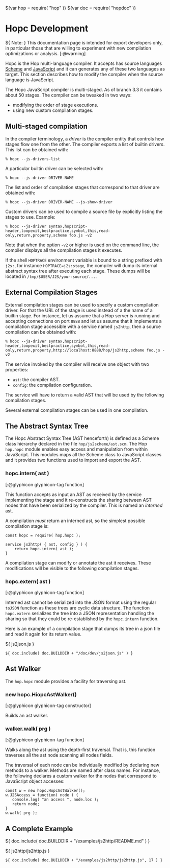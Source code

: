${var hop = require( "hop" )}
${var doc = require( "hopdoc" )}


Hopc Development
================

${ <span class="label label-warning">Note:</span> } 
This documentation page is intended for export developers only, in particular
those that are willing to experiment with new compilation optimizations or
analysis.
[:@warning]


Hopc is the Hop multi-language compiler. It accepts has source languages
[Scheme](http://www-sop.inria.fr/indes/fp/Bigloo/) and 
[JavaScript](https://www.ecma-international.org/ecma-262/) and it can generates
any of these two languages as target. This section describes how to modify the
compiler when the source language is JavaScript. 

The Hopc JavaScript compiler is multi-staged. As of branch 3.3 it
contains about 50 stages. The compiler can be tweaked in two ways:

  * modifying the order of stage executions.
  * using new custom compilation stages.


Multi-staged compilation
------------------------

In the compiler terminology, a _driver_ is the compiler entity that controls
how stages flow one from the other. The compiler exports a list of
builtin drivers. This list can be obtained with:

```shell
% hopc --js-drivers-list
```

A particular builtin driver can be selected with:

```shell
% hopc --js-driver DRIVER-NAME
```

The list and order of compilation stages that correspond to that driver
are obtained with:

```shell
% hopc --js-driver DRIVER-NAME --js-show-driver
```

Custom drivers can be used to compile a source file by explicitly listing
the stages to use. Example:

```shell
% hopc --js-driver syntax,hopscript-header,loopexit,bestpractice,symbol,this,read-only,return,property,scheme foo.js -v2
```

Note that when the option `-v2` or higher is used on the command line, the
compiler displays all the compilation stages it executes.

If the shell `HOPTRACE` environment variable is bound to a string
prefixed with `j2s:`, for instance `HOPTRACE=j2s:stage`, the compiler will
dump its internal abstract syntax tree after executing each stage. These
dumps will be located in `/tmp/$USER/J2S/your-source/...`.


External Compilation Stages
---------------------------

External compilation stages can be used to specify a custom compilation
driver. For that the URL of the stage is used instead of a the name of
a builtin stage. For instance, let us assume that a Hop server is running
and accepting connections on port `8888` and let us assume that it implements
a compilation stage accessible with a service named `js2http`, then
a source compilation can be obtained with:

```shell
% hopc --js-driver syntax,hopscript-header,loopexit,bestpractice,symbol,this,read-only,return,property,http://localhost:8888/hop/js2http,scheme foo.js -v2
```

The service invoked by the compiler will receive one object with two 
properties:

  * `ast`: the compiler AST.
  * `config`: the compilation configuration.
  
The service will have to return a valid AST that will be used by the following
compilation stages.

Several external compilation stages can be used in one compilation.

  
The Abstract Syntax Tree
------------------------

The Hopc Abstract Syntax Tree (AST henceforth) is defined as a Scheme
class hierarchy declared in the file `hop/js2scheme/ast.scm`. The Hop
`hop.hopc` module enables easy access and manipulation from within
JavaScript. This modules maps all the Scheme class to JavaScript
classes and it provides two functions used to import and export the
AST.

### hopc.intern( ast ) ###
[:@glyphicon glyphicon-tag function]

This function accepts as input an AST as received by the service
implementing the stage and it re-constructs the sharing between AST
nodes that have been serialized by the compiler. This is named an
_interned_ ast.

A compilation *must* return an interned ast, so the simplest possible
compilation stage is:

```hopscript
const hopc = require( hop.hopc );

service js2http( { ast, config } ) {
    return hopc.intern( ast );
}	
```

A compilation stage can modify or annotate the ast it receives. These 
modifications will be visible to the following compilation stages.


### hopc.extern( ast ) ###
[:@glyphicon glyphicon-tag function]

Interned ast cannot be serialized into the JSON format using the
regular `toJSON` function as these trees are cyclic data structure.
The function `hopc.extern` serializes the tree into a JSON
representation handling the sharing so that they could be re-established
by the `hopc.intern` function.

Here is an example of a compilation stage that dumps its tree in
a json file and read it again for its return value.


${ <span class="label label-info">js2json.js</span> }

```hopscript
${ doc.include( doc.BUILDDIR + "/doc/dev/js2json.js" ) }
```

Ast Walker
----------

The `hop.hopc` module provides a facility for traversing ast.

### new hopc.HiopcAstWalker() ###
[:@glyphicon glyphicon-tag constructor]

Builds an ast walker. 

### walker.walk( prg ) ###
[:@glyphicon glyphicon-tag function]

Walks along the ast using the depth-first traversal. That is, this function
traverses all the ast node scanning all nodes fields. 

The traversal of each node can be individually modified by declaring
new methods to a walker. Methods are named after class names. For
instance, the following declares a custom walker for the nodes that
correspond to JavaScript object accesses:

```hopscript
const w = new hopc.HopcAstWalker();
w.J2SAccess = function( node ) {
   console.log( "an access ", node.loc );
   return node;
}
w.walk( prg );
```

A Complete Example
------------------

${ doc.include( doc.BUILDDIR + "/examples/js2http/README.md" ) }

${ <span class="label label-info">js2http/js2http.js</span> }

```hopscript
${ doc.include( doc.BUILDDIR + "/examples/js2http/js2http.js", 17 ) }
```


